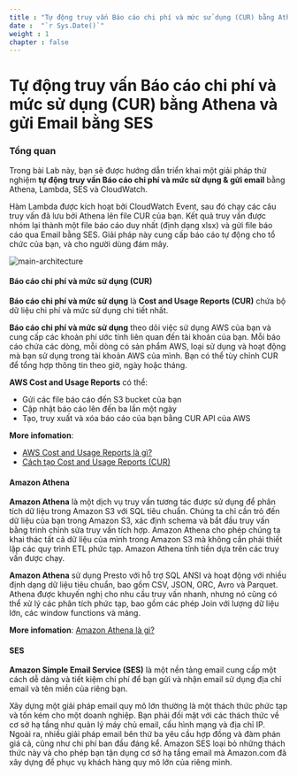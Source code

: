 ```yaml
---
title : "Tự động truy vấn Báo cáo chi phí và mức sử dụng (CUR) bằng Athena và gửi Email bằng SES"
date :  "`r Sys.Date()`" 
weight : 1 
chapter : false
---
```

# Tự động truy vấn Báo cáo chi phí và mức sử dụng (CUR) bằng Athena và gửi Email bằng SES

### Tổng quan
Trong bài Lab này, bạn sẽ được hướng dẫn triển khai một giải pháp thử nghiệm **tự động truy vấn Báo cáo chi phí và mức sử dụng & gửi email** bằng Athena, Lambda, SES và CloudWatch.

Hàm Lambda được kích hoạt bởi CloudWatch Event, sau đó chạy các câu truy vấn đã lưu bởi Athena lên file CUR của bạn. Kết quả truy vấn được nhóm lại thành một file báo cáo duy nhất (định dạng xlsx) và gửi file báo cáo qua Email bằng SES. Giải pháp này cung cấp báo cáo tự động cho tổ chức của bạn, và cho người dùng đám mây.

![main-architecture](/images/main-architecture.png)


#### Báo cáo chi phí và mức sử dụng (CUR)
**Báo cáo chi phí và mức sử dụng** là **Cost and Usage Reports (CUR)** chứa bộ dữ liệu chi phí và mức sử dụng chi tiết nhất.

**Báo cáo chi phí và mức sử dụng** theo dõi việc sử dụng AWS của bạn và cung cấp các khoản phí ước tính liên quan đến tài khoản của bạn. Mỗi báo cáo chứa các dòng, mỗi dòng có sản phẩm AWS, loại sử dụng và hoạt động mà bạn sử dụng trong tài khoản AWS của mình. Bạn có thể tùy chỉnh CUR để tổng hợp thông tin theo giờ, ngày hoặc tháng.


**AWS Cost and Usage Reports** có thể:
- Gửi các file báo cáo đến S3 bucket của bạn
- Cập nhật báo cáo lên đến ba lần một ngày
- Tạo, truy xuất và xóa báo cáo của bạn bằng CUR API của AWS 

**More infomation**:
- [AWS Cost and Usage Reports là gì?](https://docs.aws.amazon.com/cur/latest/userguide/what-is-cur.html)
- [Cách tạo Cost and Usage Reports (CUR)](https://docs.aws.amazon.com/cur/latest/userguide/cur-create.html)



#### Amazon Athena
**Amazon Athena** là một dịch vụ truy vấn tương tác được sử dụng để phân tích dữ liệu trong Amazon S3 với SQL tiêu chuẩn. Chúng ta chỉ cần trỏ đến dữ liệu của bạn trong Amazon S3, xác định schema và bắt đầu truy vấn bằng trình chỉnh sửa truy vấn tích hợp. Amazon Athena cho phép chúng ta khai thác tất cả dữ liệu của mình trong Amazon S3 mà không cần phải thiết lập các quy trình ETL phức tạp. Amazon Athena tính tiền dựa trên các truy vấn được chạy.

**Amazon Athena** sử dụng Presto với hỗ trợ SQL ANSI và hoạt động với nhiều định dạng dữ liệu tiêu chuẩn, bao gồm CSV, JSON, ORC, Avro và Parquet. Athena được khuyến nghị cho nhu cầu truy vấn nhanh, nhưng nó cũng có thể xử lý các phân tích phức tạp, bao gồm các phép Join với lượng dữ liệu lớn, các window functions và mảng.

**More infomation**: [Amazon Athena là gì?](https://docs.aws.amazon.com/athena/latest/ug/what-is.html)

#### SES
**Amazon Simple Email Service (SES)** là một nền tảng email cung cấp một cách dễ dàng và tiết kiệm chi phí để bạn gửi và nhận email sử dụng địa chỉ email và tên miền của riêng bạn.

Xây dựng một giải pháp email quy mô lớn thường là một thách thức phức tạp và tốn kém cho một doanh nghiệp. Bạn phải đối mặt với các thách thức về cơ sở hạ tầng như quản lý máy chủ email, cấu hình mạng và địa chỉ IP. Ngoài ra, nhiều giải pháp email bên thứ ba yêu cầu hợp đồng và đàm phán giá cả, cũng như chi phí ban đầu đáng kể. Amazon SES loại bỏ những thách thức này và cho phép bạn tận dụng cơ sở hạ tầng email mà Amazon.com đã xây dựng để phục vụ khách hàng quy mô lớn của riêng mình.
